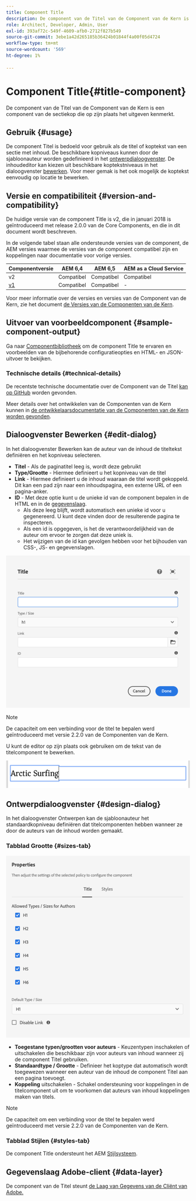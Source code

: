 ```yaml
---
title: Component Title
description: De component van de Titel van de Component van de Kern is een component van de sectiekop die op zijn plaats het uitgeven kenmerkt.
role: Architect, Developer, Admin, User
exl-id: 393af72c-549f-4609-afb0-2712f827b549
source-git-commit: 3ebe1a42d265185b36424b01844f4a00f05d4724
workflow-type: tm+mt
source-wordcount: '569'
ht-degree: 1%

---
```


# Component Title{#title-component}

De component van de Titel van de Component van de Kern is een component van de sectiekop die op zijn plaats het uitgeven kenmerkt.

## Gebruik {#usage}

De component Titel is bedoeld voor gebruik als de titel of koptekst van een sectie met inhoud. De beschikbare kopniveaus kunnen door de sjabloonauteur worden gedefinieerd in het [ontwerpdialoogvenster](#design-dialog). De inhoudeditor kan kiezen uit beschikbare koptekstniveaus in het dialoogvenster [bewerken](#edit-dialog). Voor meer gemak is het ook mogelijk de koptekst eenvoudig op locatie te bewerken.

## Versie en compatibiliteit {#version-and-compatibility}

De huidige versie van de component Title is v2, die in januari 2018 is geïntroduceerd met release 2.0.0 van de Core Components, en die in dit document wordt beschreven.

In de volgende tabel staan alle ondersteunde versies van de component, de AEM versies waarmee de versies van de component compatibel zijn en koppelingen naar documentatie voor vorige versies.

| Componentversie | AEM 6,4 | AEM 6,5 | AEM as a Cloud Service |
|---|---|---|---|
| v2 | Compatibel | Compatibel | Compatibel |
| [v1](v1/title-v1.md) | Compatibel | Compatibel | - |

Voor meer informatie over de versies en versies van de Component van de Kern, zie het document [de Versies van de Componenten van de Kern](/help/versions.md).

## Uitvoer van voorbeeldcomponent {#sample-component-output}

Ga naar [Componentbibliotheek](https://adobe.com/go/aem_cmp_library_title) om de component Title te ervaren en voorbeelden van de bijbehorende configuratieopties en HTML- en JSON-uitvoer te bekijken.

### Technische details {#technical-details}

De recentste technische documentatie over de Component van de Titel [kan op GitHub](https://adobe.com/go/aem_cmp_tech_title_v2) worden gevonden.

Meer details over het ontwikkelen van de Componenten van de Kern kunnen in [de ontwikkelaarsdocumentatie van de Componenten van de Kern worden gevonden](/help/developing/overview.md).

## Dialoogvenster Bewerken {#edit-dialog}

In het dialoogvenster Bewerken kan de auteur van de inhoud de titeltekst definiëren en het kopniveau selecteren.

* **Titel**  - Als de paginatitel leeg is, wordt deze gebruikt
* **Type/Grootte**  - Hiermee definieert u het kopniveau van de titel
* **Link**  - Hiermee definieert u de inhoud waaraan de titel wordt gekoppeld. Dit kan een pad zijn naar een inhoudspagina, een externe URL of een pagina-anker.
* **ID**  - Met deze optie kunt u de unieke id van de component bepalen in de HTML en in de  [gegevenslaag](/help/developing/data-layer/overview.md).
   * Als deze leeg blijft, wordt automatisch een unieke id voor u gegenereerd. U kunt deze vinden door de resulterende pagina te inspecteren.
   * Als een id is opgegeven, is het de verantwoordelijkheid van de auteur om ervoor te zorgen dat deze uniek is.
   * Het wijzigen van de id kan gevolgen hebben voor het bijhouden van CSS-, JS- en gegevenslagen.

![Dialoogvenster voor bewerken van titelcomponent](/help/assets/title-edit.png)

>[!NOTE]
>
>De capaciteit om een verbinding voor de titel te bepalen werd geïntroduceerd met versie 2.2.0 van de Componenten van de Kern.

U kunt de editor op zijn plaats ook gebruiken om de tekst van de titelcomponent te bewerken.

![Lokaal bewerken van component Title](/help/assets/title-edit-inline.png)

## Ontwerpdialoogvenster {#design-dialog}

In het dialoogvenster Ontwerpen kan de sjabloonauteur het standaardkopniveau definiëren dat titelcomponenten hebben wanneer ze door de auteurs van de inhoud worden gemaakt.

### Tabblad Grootte {#sizes-tab}

![Ontwerpdialoogvenster van component Title](/help/assets/title-design.png)

* **Toegestane typen/grootten voor auteurs**  - Keuzentypen inschakelen of uitschakelen die beschikbaar zijn voor auteurs van inhoud wanneer zij de component Titel gebruiken.
* **Standaardtype / Grootte** - Definieer het koptype dat automatisch wordt toegewezen wanneer een auteur van de inhoud de component Titel aan een pagina toevoegt.
* **Koppeling** uitschakelen - Schakel ondersteuning voor koppelingen in de titelcomponent uit om te voorkomen dat auteurs van inhoud koppelingen maken van titels.

>[!NOTE]
>
>De capaciteit om een verbinding voor de titel te bepalen werd geïntroduceerd met versie 2.2.0 van de Componenten van de Kern.

### Tabblad Stijlen {#styles-tab}

De component Title ondersteunt het AEM [Stijlsysteem](/help/get-started/authoring.md#component-styling).

## Gegevenslaag Adobe-client {#data-layer}

De component van de Titel steunt [de Laag van Gegevens van de Cliënt van Adobe.](/help/developing/data-layer/overview.md)
